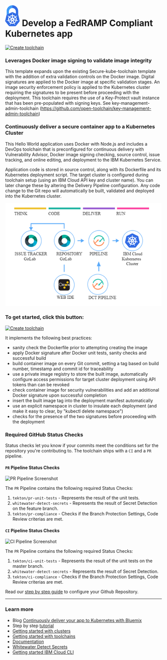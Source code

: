 
# ![Icon](./.bluemix/secure-lock-kubernetes.png) Develop a FedRAMP Compliant Kubernetes app

[![Create toolchain](https://cloud.ibm.com/devops/graphics/create_toolchain_button.png)](https://cloud.ibm.com/devops/setup/deploy?repository=https://github.ibm.com/one-pipeline/compliance-ci-toolchain&env_id=ibm:yp:us-south)

### Leverages Docker image signing to validate image integrity
This template expands upon the existing Secure-kube-toolchain template  with the addition of extra validation controls on the Docker image. Digital signatures are applied to the Docker image at specific validation stages. An image security enforcement policy is applied to the Kubernetes cluster requiring the signatures to be present before proceeding with the deployment. This toolchain requires the use of a Key-Protect vault instance that has been pre-populated with signing keys. See key-management-admin-toolchain (https://github.com/open-toolchain/key-management-admin-toolchain)

### Continuously deliver a secure container app to a Kubernetes Cluster
This Hello World application uses Docker with Node.js and includes a DevOps toolchain that is preconfigured for continuous delivery with Vulnerability Advisor, Docker image signing checking, source control, issue tracking, and online editing, and deployment to the IBM Kubernetes Service.

Application code is stored in source control, along with its Dockerfile and its Kubernetes deployment script.
The target cluster is configured during toolchain setup (using an IBM Cloud API key and cluster name). You can later change these by altering the Delivery Pipeline configuration.
Any code change to the Git repo will automatically be built, validated and deployed into the Kubernetes cluster.

![Icon](./.bluemix/toolchain.png)

### To get started, click this button:
[![Create toolchain](https://cloud.ibm.com/devops/graphics/create_toolchain_button.png)](https://cloud.ibm.com/devops/setup/deploy?repository=https://github.ibm.com/one-pipeline/compliance-ci-toolchain&env_id=ibm:yp:us-south)

It implements the following best practices:
- sanity check the Dockerfile prior to attempting creating the image
- apply Docker signature after Docker unit tests, sanity checks and successful build
- build container image on every Git commit, setting a tag based on build number, timestamp and commit id for traceability
- use a private image registry to store the built image, automatically configure access permissions for target cluster deployment using API tokens than can be revoked
- check container image for security vulnerabilities and add an additional Docker signature upon successful completion
- insert the built image tag into the deployment manifest automatically
- use an explicit namespace in cluster to insulate each deployment (and make it easy to clear, by "kubectl delete namespace")
- checks for the presence of the two signatures before proceeding with the deployment

### Required GitHub Status Checks

Status checks let you know if your commits meet the conditions set for the repository you're contributing to. The toolchain ships with a `CI` and a `PR` pipeline.

#### `PR` Pipeline Status Checks
![PR Pipeline Screenshot](https://github.ibm.com/one-pipeline/docs/blob/master/assets/compliance-ci-toolchain/pr-pipeline-screenshot.png)

The `PR` Pipeline contains the following required Status Checks:
1. `tekton/pr-unit-tests` - Represents the result of the unit tests.
2. `whitewater-detect-secrets` - Represents the result of Secret Detection on the feature branch.
3. `tekton/pr-compliance` - Checks if the Branch Protection Settings, Code Review criterias are met.


#### `CI` Pipeline Status Checks
![CI Pipeline Screenshot](https://github.ibm.com/one-pipeline/docs/blob/master/assets/compliance-ci-toolchain/ci-pipeline-screenshot.png)

The `PR` Pipeline contains the following required Status Checks:
1. `tekton/ci-unit-tests` - Represents the result of the unit tests on the master branch.
2. `whitewater-detect-secrets` - Represents the result of Secret Detection.
3. `tekton/ci-compliance` - Checks if the Branch Protection Settings, Code Review criterias are met.

Read our [step by step guide](./docs/github-repository-configuration.md) to configure your Github Repository.

---
### Learn more

* Blog [Continuously deliver your app to Kubernetes with Bluemix](https://www.ibm.com/blogs/bluemix/2017/07/continuously-deliver-your-app-to-kubernetes-with-bluemix/)
* Step by step [tutorial](https://www.ibm.com/devops/method/tutorials/tc_secure_kube)
* [Getting started with clusters](https://cloud.ibm.com/docs/containers?topic=containers-getting-started)
* [Getting started with toolchains](https://cloud.ibm.com/devops/getting-started)
* [Documentation](https://cloud.ibm.com/docs/services/ContinuousDelivery?topic=ContinuousDelivery-getting-started&pos=2)
* [Whitewater Detect Secrets](https://github.ibm.com/github-apps/whitewater-detect-secrets)
* [Getting started IBM Cloud CLI](https://cloud.ibm.com/docs/cli?topic=cloud-cli-getting-started)

